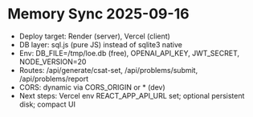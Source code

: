 ﻿# Memory Sync 2025-09-16

- Deploy target: Render (server), Vercel (client)
- DB layer: sql.js (pure JS) instead of sqlite3 native
- Env: DB_FILE=/tmp/loe.db (free), OPENAI_API_KEY, JWT_SECRET, NODE_VERSION=20
- Routes: /api/generate/csat-set, /api/problems/submit, /api/problems/report
- CORS: dynamic via CORS_ORIGIN or * (dev)
- Next steps: Vercel env REACT_APP_API_URL set; optional persistent disk; compact UI
